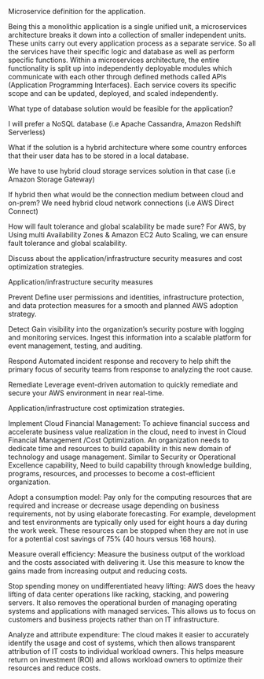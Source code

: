 Microservice definition for the application.

Being this a monolithic application is a single unified unit, a microservices architecture breaks it down into a collection of smaller independent units. These units carry out every application process as a separate service. So all the services have their specific logic and database as well as perform specific functions. Within a microservices architecture, the entire functionality is split up into independently deployable modules which communicate with each other through defined methods called APIs (Application Programming Interfaces). Each service covers its specific scope and can be updated, deployed, and scaled independently.



What type of database solution would be feasible for the application?

I will prefer a NoSQL database (i.e Apache Cassandra, Amazon Redshift Serverless)

What if the solution is a hybrid architecture where some country enforces that their user
data has to be stored in a local database.

We have to use hybrid cloud storage services solution in that case (i.e Amazon Storage Gateway)

If hybrid then what would be the connection medium between cloud and on-prem?
We need hybrid cloud network connections (i.e AWS Direct Connect)

How will fault tolerance and global scalability be made sure?
For AWS, by Using multi Availability Zones & Amazon EC2 Auto Scaling, we can ensure fault tolerance and global scalability.


Discuss about the application/infrastructure security measures and cost optimization
strategies.

Application/infrastructure security measures

Prevent
Define user permissions and identities, infrastructure protection, and data protection measures for a smooth and planned AWS adoption strategy.

Detect
Gain visibility into the organization’s security posture with logging and monitoring services. Ingest this information into a scalable platform for event management, testing, and auditing.

Respond
Automated incident response and recovery to help shift the primary focus of security teams from response to analyzing the root cause.

Remediate
Leverage event-driven automation to quickly remediate and secure your AWS environment in near real-time.

Application/infrastructure cost optimization strategies.


Implement Cloud Financial Management: To achieve financial success and accelerate business value realization in the cloud, need to invest in Cloud Financial Management /Cost Optimization. An organization needs to dedicate time and resources to build capability in this new domain of technology and usage management. Similar to Security or Operational Excellence capability, Need to build capability through knowledge building, programs, resources, and processes to become a cost-efficient organization.

Adopt a consumption model: Pay only for the computing resources that are required and increase or decrease usage depending on business requirements, not by using elaborate forecasting. For example, development and test environments are typically only used for eight hours a day during the work week. These resources can be stopped when they are not in use for a potential cost savings of 75% (40 hours versus 168 hours).

Measure overall efficiency: Measure the business output of the workload and the costs associated with delivering it. Use this measure to know the gains made from increasing output and reducing costs.

Stop spending money on undifferentiated heavy lifting: AWS does the heavy lifting of data center operations like racking, stacking, and powering servers. It also removes the operational burden of managing operating systems and applications with managed services. This allows us to focus on customers and business projects rather than on IT infrastructure.

Analyze and attribute expenditure: The cloud makes it easier to accurately identify the usage and cost of systems, which then allows transparent attribution of IT costs to individual workload owners. This helps measure return on investment (ROI) and allows workload owners to optimize their resources and reduce costs.
